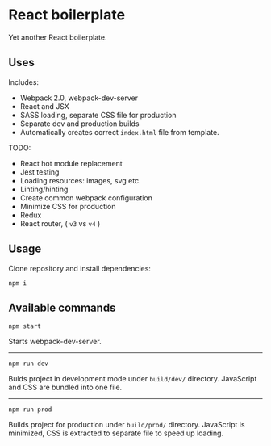 # React boilerplate
Yet another React boilerplate.

## Uses
Includes:
 * Webpack 2.0, webpack-dev-server
 * React and JSX
 * SASS loading, separate CSS file for production
 * Separate dev and production builds
 * Automatically creates correct `index.html` file from template.

TODO: 
 * React hot module replacement
 * Jest testing
 * Loading resources: images, svg etc.
 * Linting/hinting
 * Create common webpack configuration
 * Minimize CSS for production
 * Redux
 * React router, ( `v3` vs `v4` )
 
## Usage
Clone repository and install dependencies:
```
npm i
```

## Available commands
```
npm start
```
Starts webpack-dev-server.
___
```
npm run dev
```
Bulds project in development mode under `build/dev/` directory. JavaScript and CSS are bundled into one file.
___
```
npm run prod
```
Builds project for production under `build/prod/` directory. JavaScript is minimized, CSS is extracted to separate file to speed up loading.

